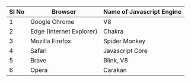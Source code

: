 | Sl No | Browser                  | Name of Javascript Engine |
| ----- | ------------------------ | ------------------------- |
| 1     | Google Chrome            | V8                        |
| 2     | Edge (Internet Explorer) | Chakra                    |
| 3     | Mozilla Firefox          | Spider Monkey             |
| 4     | Safari                   | Javascript Core           |
| 5     | Brave                    | Blink, V8                 |
| 6     | Opera                    | Carakan                   |